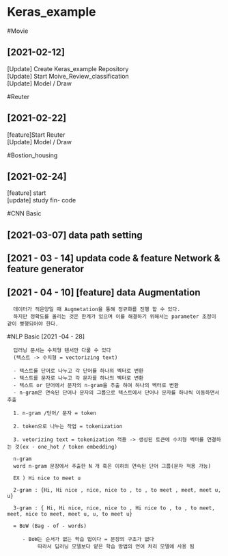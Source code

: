 # Keras_example   
      
#Movie   

## [2021-02-12]   
[Update] Create Keras_example Repository   
[Update] Start Moive_Review_classification   
[Update] Model / Draw
   
   
#Reuter   
## [2021-02-22]   
[feature]Start Reuter   
[Update] Model / Draw   
   
   
   
#Bostion_housing   
## [2021-02-24]   
[feature] start   
[update] study fin- code   

   
   
#CNN Basic   
## [2021-03-07] data path setting   
## [2021 - 03 - 14] updata code & feature Network & feature generator   
## [2021 - 04 - 10] [feature] data Augmentation   

      데이터가 적은양일 때 Augmetation을 통해 정규화를 진행 할 수 있다.   
      하지만 정확도를 올리는 것은 한계가 있으며 이를 해결하기 위해서는 parameter 조정이 같이 병행되어야 한다.


#NLP Basic  [2021 -04 - 28] 
      

      딥러닝 문서는 수치형 텐서만 다룰 수 있다 
      (텍스트 -> 수치형 = vectorizing text)

      - 텍스트를 단어로 나누고 각 단어를 하나의 벡터로 변환
      - 텍스트를 문자로 나누고 각 문자를 하나의 벡터로 변환
      - 텍스트 or 단어에서 문자의 n-gram을 추출 하여 하나의 벡터로 변환
      - n-gram은 연속된 단어나 문자의 그룹으로 텍스트에서 단어나 문자를 하나씩 이동하면서 추출
      
      1. n-gram /단어/ 문자 = token

      2. token으로 나누는 작업 = tokenization

      3. vetorizing text = tokenization 적용 -> 생성된 토큰에 수치형 벡터를 연결하는 것(ex - one_hot / token embedding)

      n-gram
      word n-gram 문장에서 추출한 N 개 혹은 이하의 연속된 단어 그룹(문자 적용 가능)

      EX ) Hi nice to meet u

      2-gram : {Hi, Hi nice , nice, nice to , to , to meet , meet, meet u, u}

      3-gram : { Hi, Hi nice, nice, nice to , Hi nice to , to , to meet, meet, nice to meet, meet u, u, to meet u}

      = BoW (Bag - of - words) 

         - BoW는 순서가 없는 학습 법이다 = 문장의 구조가 없다 
              따라서 딥러닝 모델보다 얕은 학습 방법의 언어 처리 모델에 사용 됨
